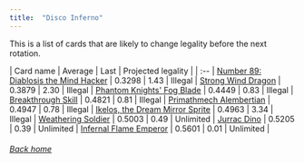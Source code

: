 ```yaml
---
title:  "Disco Inferno"
---
```


This is a list of cards that are likely to change legality before the next rotation.

| Card name | Average | Last | Projected legality |
| :-- |
[Number 89: Diablosis the Mind Hacker](https://db.ygoprodeck.com/card/?search=Number%2089:%20Diablosis%20the%20Mind%20Hacker) | 0.3298 | 1.43 | Illegal |
[Strong Wind Dragon](https://db.ygoprodeck.com/card/?search=Strong%20Wind%20Dragon) | 0.3879 | 2.30 | Illegal |
[Phantom Knights' Fog Blade](https://db.ygoprodeck.com/card/?search=Phantom%20Knights'%20Fog%20Blade) | 0.4449 | 0.83 | Illegal |
[Breakthrough Skill](https://db.ygoprodeck.com/card/?search=Breakthrough%20Skill) | 0.4821 | 0.81 | Illegal |
[Primathmech Alembertian](https://db.ygoprodeck.com/card/?search=Primathmech%20Alembertian) | 0.4947 | 0.78 | Illegal |
[Ikelos, the Dream Mirror Sprite](https://db.ygoprodeck.com/card/?search=Ikelos,%20the%20Dream%20Mirror%20Sprite) | 0.4963 | 3.34 | Illegal |
[Weathering Soldier](https://db.ygoprodeck.com/card/?search=Weathering%20Soldier) | 0.5003 | 0.49 | Unlimited |
[Jurrac Dino](https://db.ygoprodeck.com/card/?search=Jurrac%20Dino) | 0.5205 | 0.39 | Unlimited |
[Infernal Flame Emperor](https://db.ygoprodeck.com/card/?search=Infernal%20Flame%20Emperor) | 0.5601 | 0.01 | Unlimited |

###### [Back home](index)